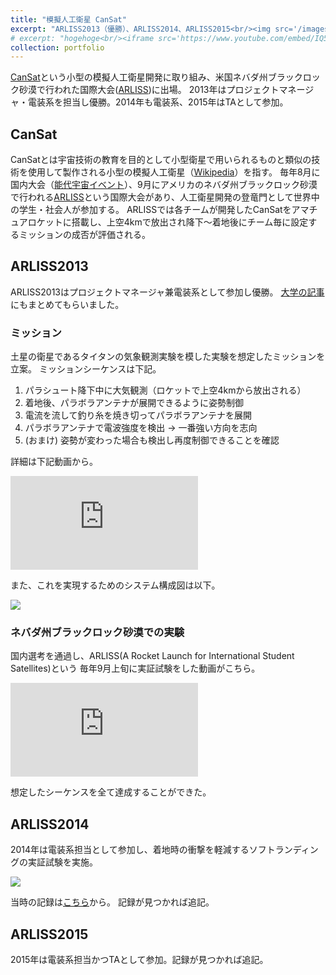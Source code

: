 ```yaml
---
title: "模擬人工衛星 CanSat"
excerpt: "ARLISS2013（優勝）、ARLISS2014、ARLISS2015<br/><img src='/images/1309_cansat.png' width='500'>"
# excerpt: "hogehoge<br/><iframe src='https://www.youtube.com/embed/IQ5PO6t1sjU' width='500'>"
collection: portfolio
---
```


[CanSat](https://ja.wikipedia.org/wiki/CanSat)という小型の模擬人工衛星開発に取り組み、米国ネバダ州ブラックロック砂漠で行われた国際大会([ARLISS](https://ja.wikipedia.org/wiki/ARLISS))に出場。
2013年はプロジェクトマネージャ・電装系を担当し優勝。2014年も電装系、2015年はTAとして参加。

## CanSat

CanSatとは宇宙技術の教育を目的として小型衛星で用いられるものと類似の技術を使用して製作される小型の模擬人工衛星（[Wikipedia](https://ja.wikipedia.org/wiki/CanSat)）を指す。
毎年8月に国内大会（[能代宇宙イベント](http://www.noshiro-space-event.org/)）、9月にアメリカのネバダ州ブラックロック砂漠で行われる[ARLISS](http://www.arliss.org/)という国際大会があり、人工衛星開発の登竜門として世界中の学生・社会人が参加する。
ARLISSでは各チームが開発したCanSatをアマチュアロケットに搭載し、上空4kmで放出され降下〜着地後にチーム毎に設定するミッションの成否が評価される。

## ARLISS2013
ARLISS2013はプロジェクトマネージャ兼電装系として参加し優勝。
[大学の記事](https://www.titech.ac.jp/education/stories/cansat2013.html)にもまとめてもらいました。

### ミッション
土星の衛星であるタイタンの気象観測実験を模した実験を想定したミッションを立案。
ミッションシーケンスは下記。

1. パラシュート降下中に大気観測（ロケットで上空4kmから放出される）
1. 着地後、パラボラアンテナが展開できるように姿勢制御
1. 電流を流して釣り糸を焼き切ってパラボラアンテナを展開
1. パラボラアンテナで電波強度を検出 -> 一番強い方向を志向
1. (おまけ) 姿勢が変わった場合も検出し再度制御できることを確認

詳細は下記動画から。

<iframe src="https://www.youtube.com/embed/IQ5PO6t1sjU" frameborder="0" allowfullscreen></iframe>

また、これを実現するためのシステム構成図は以下。

<img src='https://gakuseishitsu.github.io/images/cansat/cansat1.jpg'>


### ネバダ州ブラックロック砂漠での実験
国内選考を通過し、ARLISS(A Rocket Launch for International Student Satellites)という
毎年9月上旬に実証試験をした動画がこちら。

<iframe src="https://www.youtube.com/embed/0tESuZFMthI" frameborder="0" allowfullscreen></iframe>

想定したシーケンスを全て達成することができた。

## ARLISS2014
2014年は電装系担当として参加し、着地時の衝撃を軽減するソフトランディングの実証試験を実施。

<img src='/images/arliss2014_mission.png'>

当時の記録は[こちら](http://www.unisec.jp/history/arliss2014/report/TetherBrothers.pdf)から。
記録が見つかれば追記。

## ARLISS2015
2015年は電装系担当かつTAとして参加。記録が見つかれば追記。

